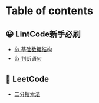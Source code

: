 # Table of contents

## 😀 LintCode新手必刷

* [👍 基础数据结构](README.md)
* [👍 判断语句](lintcode-xin-shou-bi-shua/pan-duan-yu-ju.md)

## 🤩 LeetCode

* [二分搜索法](leetcode/er-fen-sou-suo-fa.md)
